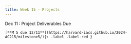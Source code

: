 ```yaml
---
title: Week 15 - Projects
---
```


Dec 11
: Project Deliverables Due 

    [**M 5 due 12/11**](https://harvard-iacs.github.io/2024-AC215/milestone5/){: .label .label-red }

  

  